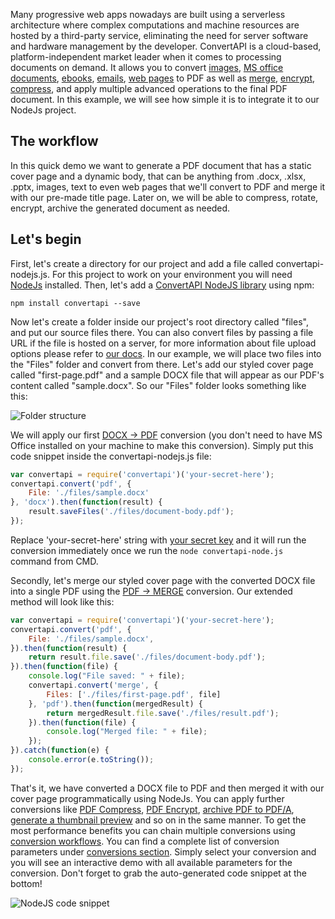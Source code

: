 Many progressive web apps nowadays are built using a serverless architecture where complex computations and machine resources are hosted by a third-party service, 
eliminating the need for server software and hardware management by the developer. 
ConvertAPI is a cloud-based, platform-independent market leader when it comes to processing documents on demand.
It allows you to convert [images](https://www.convertapi.com/image-api), [MS office documents](https://www.convertapi.com/ms-office-api), [ebooks](https://www.convertapi.com/ebooks-api), [emails](https://www.convertapi.com/email-api), [web pages](https://www.convertapi.com/web-api) to PDF as well as [merge](https://www.convertapi.com/pdf-to-merge), [encrypt](https://www.convertapi.com/pdf-to-encrypt), [compress](https://www.convertapi.com/pdf-to-compress), and apply multiple advanced operations to the
final PDF document. In this example, we will see how simple it is to integrate it to our NodeJs project.

## The workflow

In this quick demo we want to generate a PDF document that has a static cover page and a dynamic body, that can be anything from .docx, .xlsx, .pptx, images, 
text to even web pages that we'll convert to PDF and merge it with our pre-made title page. Later on, we will be able to compress, rotate, encrypt, archive the generated document as needed.

## Let's begin

First, let's create a directory for our project and add a file called convertapi-nodejs.js. For this project to work on your environment you will need [NodeJs](https://nodejs.org/en/download/) installed. Then, let's add a [ConvertAPI NodeJS library](https://github.com/ConvertAPI/convertapi-node) using npm:

`npm install convertapi --save`

Now let's create a folder inside our project's root directory called "files", and put our source files there. 
You can also convert files by passing a file URL if the file is hosted on a server, for more information about file upload options please refer to [our docs](https://www.convertapi.com/doc/upload).
In our example, we will place two files into the "Files" folder and convert from there. 
Let's add our styled cover page called "first-page.pdf" and a sample DOCX file that will appear as our PDF's content called "sample.docx". So our "Files" folder looks something like this:


![Folder structure](https://user-images.githubusercontent.com/62603039/103544276-818e7000-4ea8-11eb-9c49-83c4fb03e326.png)

We will apply our first [DOCX -> PDF](https://www.convertapi.com/docx-to-pdf) conversion (you don't need to have MS Office installed on your machine to make this conversion). Simply put this code snippet inside the convertapi-nodejs.js file:

```javascript
var convertapi = require('convertapi')('your-secret-here');
convertapi.convert('pdf', {
	File: './files/sample.docx'
}, 'docx').then(function(result) {
	result.saveFiles('./files/document-body.pdf');
});
```

Replace 'your-secret-here' string with [your secret key](https://help.convertapi.com/en/article/how-to-create-a-free-account-2wr644/) and it will run the conversion immediately once we run the `node convertapi-node.js` command from CMD.

Secondly, let's merge our styled cover page with the converted DOCX file into a single PDF using the [PDF -> MERGE](https://www.convertapi.com/pdf-to-merge) conversion. Our extended method will look like this:

```javascript
var convertapi = require('convertapi')('your-secret-here');
convertapi.convert('pdf', {
	File: './files/sample.docx',
}).then(function(result) {
	return result.file.save('./files/document-body.pdf');
}).then(function(file) {
	console.log("File saved: " + file);
	convertapi.convert('merge', {
		Files: ['./files/first-page.pdf', file]
	}, 'pdf').then(function(mergedResult) {
		return mergedResult.file.save('./files/result.pdf');
	}).then(function(file) {
		console.log("Merged file: " + file);
	});
}).catch(function(e) {
	console.error(e.toString());
});
```

That's it, we have converted a DOCX file to PDF and then merged it with our cover page programmatically using NodeJs. You can apply further conversions like [PDF Compress](https://www.convertapi.com/pdf-to-compress), [PDF Encrypt](https://www.convertapi.com/pdf-to-encrypt), [archive PDF to PDF/A](https://www.convertapi.com/pdf-to-pdfa), [generate a thumbnail preview](https://www.convertapi.com/pdf-to-thumbnail) and so on in the same manner. To get the most performance benefits you can chain multiple conversions using [conversion workflows](https://www.convertapi.com/doc/workflows). You can find a complete list of conversion parameters under [conversions section](https://www.convertapi.com/conversions). Simply select your conversion and you will see an interactive demo with all available parameters for the conversion. Don't forget to grab the auto-generated code snippet at the bottom!

![NodeJS code snippet](https://user-images.githubusercontent.com/62603039/103544270-7b988f00-4ea8-11eb-8b29-eb907af8053d.png)

